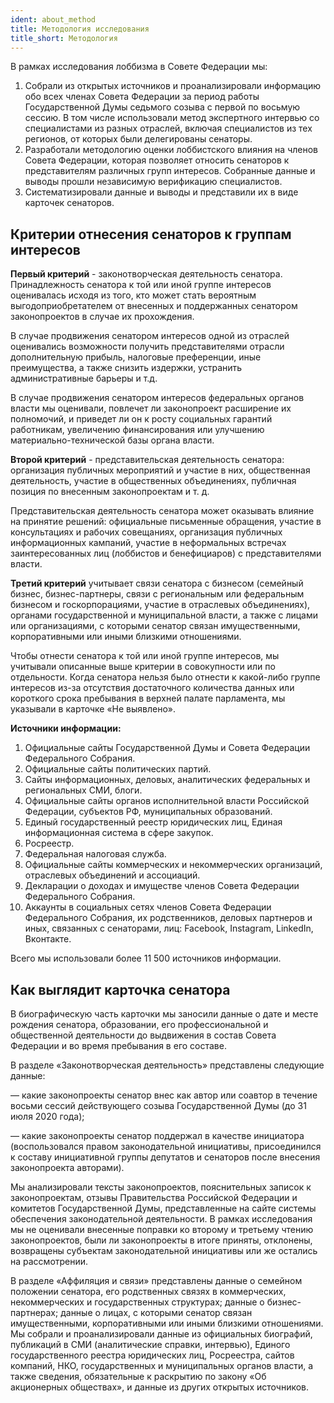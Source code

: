 ```yaml
---
ident: about_method
title: Методология исследования 
title_short: Методология
---
```


В рамках исследования лоббизма в Совете Федерации мы: 

1. Собрали из открытых источников и проанализировали информацию обо всех членах Совета Федерации за период работы Государственной Думы седьмого созыва с первой по восьмую сессию. В том числе использовали метод экспертного интервью со специалистами из разных отраслей, включая специалистов из тех регионов, от которых были делегированы сенаторы.
2. Разработали методологию оценки лоббистского влияния на членов Совета Федерации, которая позволяет относить сенаторов к представителям различных групп интересов. Собранные данные и выводы прошли независимую верификацию специалистов.
3. Систематизировали данные и выводы и представили их в виде карточек сенаторов.

## Критерии отнесения сенаторов к группам интересов

**Первый критерий** - законотворческая деятельность сенатора. Принадлежность сенатора к той или иной группе интересов оценивалась исходя из того, кто может стать вероятным выгодоприобретателем от внесенных и поддержанных сенатором законопроектов в случае их прохождения.

В случае продвижения сенатором интересов одной из отраслей оценивались возможности получить представителями отрасли дополнительную прибыль, налоговые преференции, иные преимущества, а также снизить издержки, устранить административные барьеры и т.д.

В случае продвижения сенатором интересов федеральных органов власти мы оценивали, повлечет ли законопроект расширение их полномочий, и приведет ли он к росту социальных гарантий работникам, увеличению финансирования или улучшению материально-технической базы органа власти.

**Второй критерий** - представительская деятельность сенатора: организация публичных мероприятий и участие в них, общественная деятельность, участие в общественных объединениях, публичная позиция по внесенным законопроектам и т. д.

Представительская деятельность сенатора может оказывать влияние на принятие решений: официальные письменные обращения, участие в консультациях и рабочих совещаниях, организация публичных информационных кампаний, участие в неформальных встречах заинтересованных лиц (лоббистов и бенефициаров) с представителями власти.

**Третий критерий** учитывает связи сенатора с бизнесом (семейный бизнес, бизнес-партнеры, связи с региональным или федеральным бизнесом и госкорпорациями, участие в отраслевых объединениях), органами государственной и муниципальной власти, а также с лицами или организациями, с которыми сенатор связан имущественными, корпоративными или иными близкими отношениями.

Чтобы отнести сенатора к той или иной группе интересов, мы учитывали описанные выше критерии в совокупности или по отдельности. Когда сенатора нельзя было отнести к какой-либо группе интересов из-за отсутствия достаточного количества данных или короткого срока пребывания в верхней палате парламента, мы указывали в карточке «Не выявлено».

**Источники информации:** 
1. Официальные сайты Государственной Думы и Совета Федерации Федерального Собрания.
2. Официальные сайты политических партий.
3. Сайты информационных, деловых, аналитических федеральных и региональных СМИ, блоги.
4. Официальные сайты органов исполнительной власти Российской Федерации, субъектов РФ, муниципальных образований.
5. Единый государственный реестр юридических лиц, Единая информационная система в сфере закупок.
6. Росреестр.
7. Федеральная налоговая служба.
8. Официальные сайты коммерческих и некоммерческих организаций, отраслевых объединений и ассоциаций.
9. Декларации о доходах и имуществе членов Совета Федерации Федерального Собрания.
10. Аккаунты в социальных сетях членов Совета Федерации Федерального Собрания, их родственников, деловых партнеров и иных, связанных с сенаторами, лиц: Facebook, Instagram, LinkedIn, Вконтакте.

Всего мы использовали более 11 500 источников информации.

## Как выглядит карточка сенатора

В биографическую часть карточки мы заносили данные о дате и месте рождения сенатора, образовании, его профессиональной и общественной деятельности до выдвижения в состав Совета Федерации и во время пребывания в его составе.

В разделе «Законотворческая деятельность» представлены следующие данные:

— какие законопроекты сенатор внес как автор или соавтор в течение восьми сессий действующего созыва Государственной Думы (до 31 июля 2020 года);

— какие законопроекты сенатор поддержал в качестве инициатора (воспользовался правом законодательной инициативы, присоединился к составу инициативной группы депутатов и сенаторов после внесения законопроекта авторами).

Мы анализировали тексты законопроектов, пояснительных записок к законопроектам, отзывы Правительства Российской Федерации и комитетов Государственной Думы, представленные на сайте системы обеспечения законодательной деятельности. В рамках исследования мы не оценивали внесенные поправки ко второму и третьему чтению законопроектов, были ли законопроекты в итоге приняты, отклонены, возвращены субъектам законодательной инициативы или же остались на рассмотрении.

В разделе «Аффиляция и связи» представлены данные о семейном положении сенатора, его родственных связях в коммерческих, некоммерческих и государственных структурах; данные о бизнес-партнерах; данные о лицах, с которыми сенатор связан имущественными, корпоративными или иными близкими отношениями. Мы собрали и проанализировали данные из официальных биографий, публикаций в СМИ (аналитические справки, интервью), Единого государственного реестра юридических лиц, Росреестра, сайтов компаний, НКО, государственных и муниципальных органов власти, а также сведения, обязательные к раскрытию по закону «Об акционерных обществах», и данные из других открытых источников.

